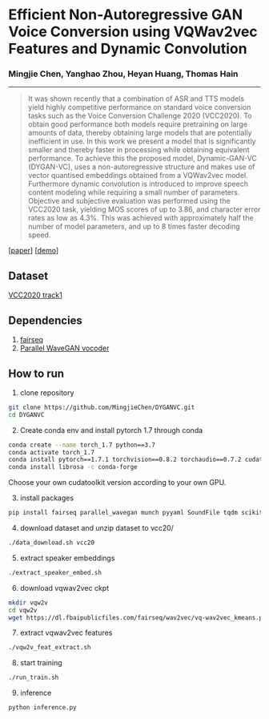 # Efficient Non-Autoregressive GAN Voice Conversion using VQWav2vec Features and Dynamic Convolution

### Mingjie Chen, Yanghao Zhou, Heyan Huang, Thomas Hain

***

> It was shown recently that a combination of ASR and TTS models  yield highly 
competitive performance on standard voice conversion tasks such as the Voice
Conversion Challenge 2020 (VCC2020). To obtain good performance
both models require pretraining on large amounts of data, thereby obtaining
large models that are potentially inefficient in use. In this work we present a model that
is significantly smaller and thereby faster in processing while obtaining equivalent performance. 
To achieve this the proposed model, Dynamic-GAN-VC (DYGAN-VC), uses a non-autoregressive structure
and makes use of vector quantised embeddings obtained from a VQWav2vec model. Furthermore 
dynamic convolution is introduced to improve speech content modeling while requiring a small
number of parameters. Objective and subjective evaluation was performed using the VCC2020 task, 
yielding MOS scores of up to 3.86, and character error rates as low as 4.3\%. This was achieved with approximately half the number of model parameters, and up to 8 times faster decoding speed. 

[[paper](https://arxiv.org/abs/2203.17172)] [[demo](https://mingjiechen.github.io/dygan-vc)]

## Dataset
[VCC2020 track1](https://github.com/nii-yamagishilab/VCC2020-database)

## Dependencies
1. [fairseq](https://github.com/pytorch/fairseq)
2. [Parallel WaveGAN vocoder](https://github.com/kan-bayashi/ParallelWaveGAN)

## How to run
1. clone repository
```bash
git clone https://github.com/MingjieChen/DYGANVC.git
cd DYGANVC
```

2. Create conda env and install pytorch 1.7 through conda
```bash
conda create --name torch_1.7 python==3.7
conda activate torch_1.7
conda install pytorch==1.7.1 torchvision==0.8.2 torchaudio==0.7.2 cudatoolkit=11.0 -c pytorch
conda install librosa -c conda-forge
```
Choose your own cudatoolkit version according to your own GPU.

3. install packages
```bash
pip install fairseq parallel_wavegan munch pyyaml SoundFile tqdm scikit-learn tensorboardX
```

4. download dataset and unzip dataset to vcc20/
```bash
./data_download.sh vcc20
```

5. extract speaker embeddings
```bash
./extract_speaker_embed.sh
```

6. download vqwav2vec ckpt
```bash
mkdir vqw2v
cd vqw2v
wget https://dl.fbaipublicfiles.com/fairseq/wav2vec/vq-wav2vec_kmeans.pt
```

7. extract vqwav2vec features
```bash
./vqw2v_feat_extract.sh
```

8. start training
```bash
./run_train.sh
```

9. inference
```bash
python inference.py
```
